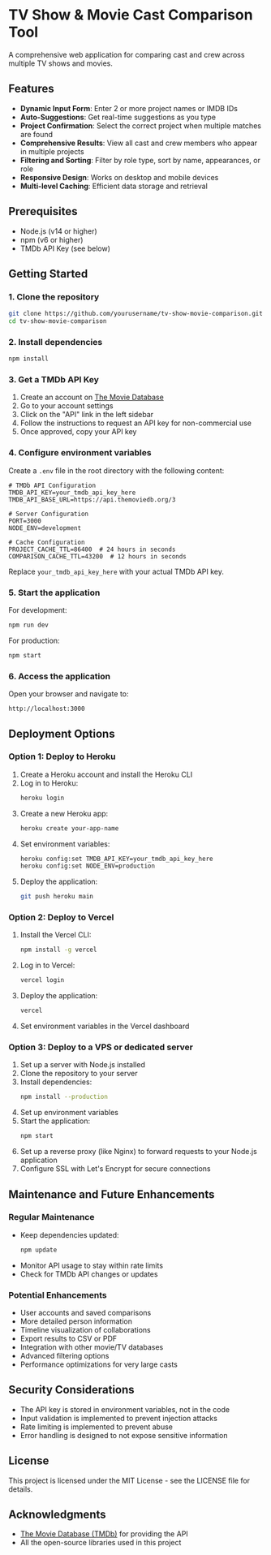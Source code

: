 # TV Show & Movie Cast Comparison Tool

A comprehensive web application for comparing cast and crew across multiple TV shows and movies.

## Features

- **Dynamic Input Form**: Enter 2 or more project names or IMDB IDs
- **Auto-Suggestions**: Get real-time suggestions as you type
- **Project Confirmation**: Select the correct project when multiple matches are found
- **Comprehensive Results**: View all cast and crew members who appear in multiple projects
- **Filtering and Sorting**: Filter by role type, sort by name, appearances, or role
- **Responsive Design**: Works on desktop and mobile devices
- **Multi-level Caching**: Efficient data storage and retrieval

## Prerequisites

- Node.js (v14 or higher)
- npm (v6 or higher)
- TMDb API Key (see below)

## Getting Started

### 1. Clone the repository

```bash
git clone https://github.com/yourusername/tv-show-movie-comparison.git
cd tv-show-movie-comparison
```

### 2. Install dependencies

```bash
npm install
```

### 3. Get a TMDb API Key

1. Create an account on [The Movie Database](https://www.themoviedb.org/)
2. Go to your account settings
3. Click on the "API" link in the left sidebar
4. Follow the instructions to request an API key for non-commercial use
5. Once approved, copy your API key

### 4. Configure environment variables

Create a `.env` file in the root directory with the following content:

```
# TMDb API Configuration
TMDB_API_KEY=your_tmdb_api_key_here
TMDB_API_BASE_URL=https://api.themoviedb.org/3

# Server Configuration
PORT=3000
NODE_ENV=development

# Cache Configuration
PROJECT_CACHE_TTL=86400  # 24 hours in seconds
COMPARISON_CACHE_TTL=43200  # 12 hours in seconds
```

Replace `your_tmdb_api_key_here` with your actual TMDb API key.

### 5. Start the application

For development:

```bash
npm run dev
```

For production:

```bash
npm start
```

### 6. Access the application

Open your browser and navigate to:

```
http://localhost:3000
```

## Deployment Options

### Option 1: Deploy to Heroku

1. Create a Heroku account and install the Heroku CLI
2. Log in to Heroku:
   ```bash
   heroku login
   ```
3. Create a new Heroku app:
   ```bash
   heroku create your-app-name
   ```
4. Set environment variables:
   ```bash
   heroku config:set TMDB_API_KEY=your_tmdb_api_key_here
   heroku config:set NODE_ENV=production
   ```
5. Deploy the application:
   ```bash
   git push heroku main
   ```

### Option 2: Deploy to Vercel

1. Install the Vercel CLI:
   ```bash
   npm install -g vercel
   ```
2. Log in to Vercel:
   ```bash
   vercel login
   ```
3. Deploy the application:
   ```bash
   vercel
   ```
4. Set environment variables in the Vercel dashboard

### Option 3: Deploy to a VPS or dedicated server

1. Set up a server with Node.js installed
2. Clone the repository to your server
3. Install dependencies:
   ```bash
   npm install --production
   ```
4. Set up environment variables
5. Start the application:
   ```bash
   npm start
   ```
6. Set up a reverse proxy (like Nginx) to forward requests to your Node.js application
7. Configure SSL with Let's Encrypt for secure connections

## Maintenance and Future Enhancements

### Regular Maintenance

- Keep dependencies updated:
  ```bash
  npm update
  ```
- Monitor API usage to stay within rate limits
- Check for TMDb API changes or updates

### Potential Enhancements

- User accounts and saved comparisons
- More detailed person information
- Timeline visualization of collaborations
- Export results to CSV or PDF
- Integration with other movie/TV databases
- Advanced filtering options
- Performance optimizations for very large casts

## Security Considerations

- The API key is stored in environment variables, not in the code
- Input validation is implemented to prevent injection attacks
- Rate limiting is implemented to prevent abuse
- Error handling is designed to not expose sensitive information

## License

This project is licensed under the MIT License - see the LICENSE file for details.

## Acknowledgments

- [The Movie Database (TMDb)](https://www.themoviedb.org/) for providing the API
- All the open-source libraries used in this project
